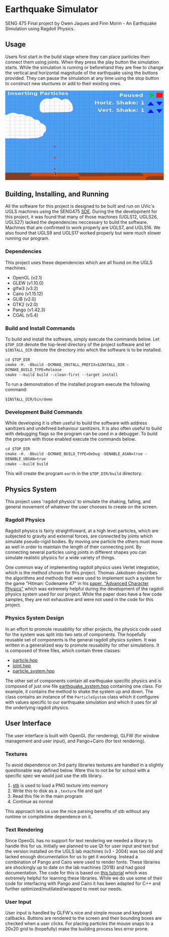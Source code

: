 # Earthquake Simulator
SENG 475 Final project by Owen Jaques and Finn Morin - An Earthquake Simulation using Ragdoll Physics.

## Usage
Users first start in the build stage where they can place particles then connect them using joints. When they press the play button the simulation
starts. While the simulation is running or beforehand they are free to change the vertical and horizontal magnitude of the earthquake using the
buttons provided. They can pause the simulation at any time using the stop button to construct new stuctures or add to their existing ones.

![30 seconds of usage gif](/img/30s_usage.gif)

## Building, Installing, and Running
All the software for this project is designed to be built and run on UVic's UGLS machines using the SENG475
[SDE](https://ece.engr.uvic.ca/~frodo/courses/cpp/#sde). During the the development for this project, it was found that many of those machines
(UGLS12, UGLS26, UGLS27) lacked the dependencies neccessary to build the software. Machines that are confirmed to work properly are UGLS7, and UGLS16. We also found
that UGLS9 and UGLS17 worked properly but were much slower running our program.

### Dependencies
This project uses these dependencies which are all found on the UGLS machines.

- OpenGL (v2.1)
- GLEW (v1.10.0)
- glfw3 (v3.2)
- Cairo (v1.15.12)
- GLIB (v2.0)
- GTK2 (v2.0)
- Pango (v1.42.3)
- CGAL (v5.4)

### Build and Install Commands
To build and install the software, simply execute the commands below. Let `$TOP_DIR` denote the top-level directory of the project software and let
`$INSTALL_DIR` denote the directory into which the software is to be installed.

```
cd $TOP_DIR
cmake -H. -Bbuild -DCMAKE_INSTALL_PREFIX=$INSTALL_DIR -DCMAKE_BUILD_TYPE=Release
cmake --build build --clean-first --target install
```

To run a demonstration of the installed program execute the following command:

```
$INSTALL_DIR/bin/demo
```

### Development Build Commands
While developing it is often useful to build the software with address sanitizers and undefined behaviour sanitizers. It is also often useful to
build with debugging flags so the program can be used in a debugger. To build the program with those enabled execute the commands below.

```
cd $TOP_DIR
cmake -H. -Bbuild -DCMAKE_BUILD_TYPE=Debug -DENABLE_ASAN=true -DENABLE_UBSAN=true
cmake --build build
```

This will create the program `earth` in the `$TOP_DIR/build` directory.

## Physics System
This project uses 'ragdoll physics' to simulate the shaking, falling, and general movement of whatever the user chooses to create on the screen.

### Ragdoll Physics
Ragdoll physics is fairly straightfoward, at a high level particles, which are subjected to gravity and external forces, are connected by joints
which simulate pseudo-rigid bodies. By moving one particle the others must move as well in order to maintain the length of their connecting joint. By
connecting several particles using joints in different shapes you can simulate realistic physics for a wide variety of things. 

One common way of implementing ragdoll physics uses Verlet integration, which is the method chosen for this project. Thomas Jakobsen describes the
algorithms and methods that were used to implement such a system for the game "Hitman: Codename 47" in his
[paper, "Advanced Character Physics"](http://graphics.cs.cmu.edu/nsp/course/15-869/2006/papers/jakobsen.htm) which was extremely helpful during the
development of the ragdoll physics system used for our project. While the paper does have a few code samples, they are not exhaustive and were not
used in the code for this project.

### Physics System Design
In an effort to promote reusability for other projects, the physics code used for the system was split into two sets of components. The hopefully
reusable set of components is the general ragdoll physics system. It was written in a generalized way to promote reusability for other simulations.
It is composed of three files, which contain three classes:
- [particle.hpp](/include/particle.hpp)
- [joint.hpp](/include/joint.hpp)
- [particle_system.hpp](/include/particle_system.hpp)

The other set of components contain all earthquake specific physics and is composed of just one file
[earthquake_system.hpp](/include/earthquake_system.hpp) containing one class. For example, it contains the method to shake the system up and down.
The class contains an instance of the `ParticleSystem` class which it configures with values specific to our earthquake simulation and which it uses
for all the underlying ragdoll physics.

## User Interface
The user interface is built with OpenGL (for rendering), GLFW (for window management and user input), and Pango+Cairo (for text rendering).

### Textures
To avoid dependence on 3rd party libraries textures are handled in a slightly questionable way defined below. Were this to not be for school with a
specific spec we would just use the stb library.
1.  [stb](https://github.com/nothings/stb/blob/master/stb_image.h) is used to load a PNG texture into memory
2.  Write this to disk as a `.texture` file and quit
3.  Read this file in the main program
4.  Continue as normal

This approach lets us use the nice parsing benefits of stb without any runtime or compiletime dependence on it.

### Text Rendering
Since OpenGL has no support for text rendering we needed a library to handle this for us. Initially we planned to use Qt for user input and text but
the version installed on the UGLS lab machines (v3 - 2004) was too old and lacked enough documentation for us to get it working. Instead a
combination of Pango and Cairo were used to render fonts. These libraries are shockingly up to date on the lab machines (2018) and had good
documentation. The code for this is based on [this tutorial](https://dthompson.us/font-rendering-in-opengl-with-pango-and-cairo.html) which was
extremely helpful for learning these libraries. While we do use some of their code for interfacing with Pango and Cairo it has been adapted for C++
and further optimized/mutilated/wrapped to meet our needs.

### User Input
User input is handled by GLFW's nice and simple mouse and keyboard callbacks. Buttons are rendered to the screen and their bounding boxes are checked
when a user clicks. For placing particles the mouse snaps to a 20x20 grid to (hopefully) make the building process less error prone.

